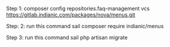 Step 1: composer config repositories.faq-management vcs https://gitlab.indianic.com/packages/nova/menus.git

Step: 2: run this command
sail composer require indianic/menus

Step 3: run this command
sail php artisan migrate
